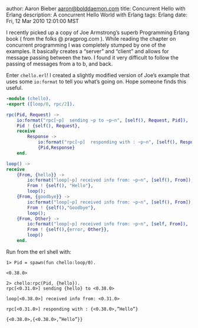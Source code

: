 author: Aaron Bieber <aaron@bolddaemon.com>
title: Concurrent Hello with Erlang
description: A concurrent Hello World with Erlang
tags: Erlang
date: Fri, 12 Mar 2010 12:01:00 MST

I recently picked up a copy of Joe Armstrong’s superb Programming Erlang book ( from the folks @ pragprog.com ). While reading the chapter on concurrent programming I was completely stumped by one of the examples. It basically creates a “server” and “client” and allows for message passing between the two. I found it very difficult to follow the passing of messages from a to b, and back.

Enter `chello.erl`! I created a slightly modified version of Joe’s example that uses some `io:format` to tell you what’s going on. Hope someone finds this useful.

``` erlang
-module (chello).
-export ([loop/0, rpc/2]).

rpc(Pid, Request) ->
    io:format("rpc[~p]  sending ~p to ~p~n", [self(), Request, Pid]),
    Pid ! {self(), Request},
    receive
        Response ->
            io:format("rpc[~p]  responding with : ~p~n", [self(), Response]),
            {Pid,Response}
    end.

loop() ->
receive
    {From, {hello}} ->
        io:format("loop[~p] received info from: ~p~n", [self(), From]),
        From ! {self(), "Hello"},
        loop();
    {From, {goodbye}} ->
        io:format("loop[~p] received info from: ~p~n", [self(), From]),
        From ! {self(),"Goodbye"},
        loop();
    {From, Other} ->
        io:format("loop[~p] received info from: ~p~n", [self, From]),
        From ! {self(),{error, Other}},
        loop()
    end.
```

Run from the erl shell with:

    1> Pid = spawn(fun chello:loop/0).

    <0.38.0>

    2> chello:rpc(Pid, {hello}).
    rpc[<0.31.0>] sending {hello} to <0.38.0>

    loop[<0.38.0>] received info from: <0.31.0>

    rpc[<0.31.0>] responding with : {<0.38.0>,”Hello”}

    {<0.38.0>,{<0.38.0>,”Hello”}}
